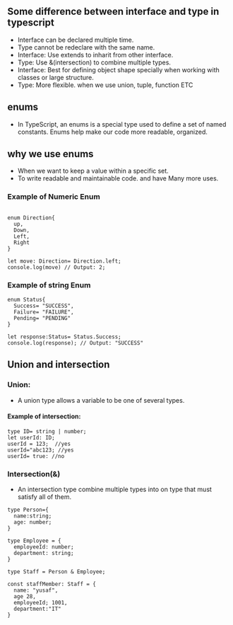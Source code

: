 ## Some difference between interface and type in typescript 


* Interface can be declared multiple time.
* Type  cannot be redeclare with the same name. 
* Interface: Use extends to inharit from other interface. 
* Type: Use &(intersection) to combine multiple types.
* Interface: Best for defining object shape specially when working with classes or large structure. 
* Type: More flexible. when we use union, tuple, function
ETC


## enums 

* In TypeScript, an enums is a special type used to define a set of named constants. Enums help make our code more readable, organized.

## why we use enums

* When we want to keep a value within a specific set.
* To write readable and maintainable code.
and have Many more uses.

### Example of Numeric Enum 
```

enum Direction{
  up,
  Down,
  Left,
  Right
}

let move: Direction= Direction.left;
console.log(move) // Output: 2;
```
 
### Example of string Enum 
```
enum Status{
  Success= "SUCCESS",
  Failure= "FAILURE",
  Pending= "PENDING"
}

let response:Status= Status.Success;
console.log(response); // Output: "SUCCESS"

```

## Union and intersection 

### Union:
* A union type allows a variable to be one of several types.  

#### Example of intersection:
```
type ID= string | number;
let userId: ID;
userId = 123;  //yes
userId="abc123; //yes
userId= true: //no

```

### Intersection(&) 
* An intersection type combine multiple types into on type that must satisfy all of them. 

```
type Person={
  name:string;
  age: number;
}

type Employee = {
  employeeId: number;
  department: string;
}

type Staff = Person & Employee;

const staffMember: Staff = {
  name: "yusaf",
  age 28,
  employeeId; 1001,
  department:"IT"
}

```
